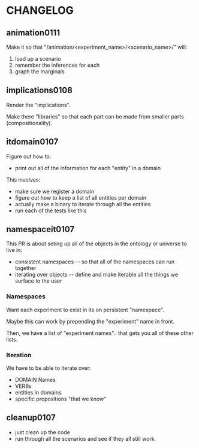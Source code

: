 # CHANGELOG
## animation0111

Make it so that "/animation/<experiment_name>/<scenario_name>/" will:
1) load up a scenario
2) remember the inferences for each
3) graph the marginals

## implications0108
Render the "implications".

Make there "libraries" so that each part can be made from smaller parts (compositionality).


## itdomain0107
Figure out how to:
* print out all of the information for each "entity" in a domain

This involves:
* make sure we register a domain
* figure out how to keep a list of all entities per domain
* actually make a binary to iterate through all the entities
* run each of the tests like this

## namespaceit0107
This PR is about seting up all of the objects in the ontology or universe to live in:
* consistent namespaces -- so that all of the namespaces can run together
* iterating over objects -- define and make iterable all the things we surface to the user

### Namespaces
Want each experiment to exist in its on persistent "namespace".

Maybe this can work by prepending the "experiment" name in front.

Then, we have a list of "experiment names".. that gets you all of these other lists.

### Iteration
We have to be able to iterate over:

* DOMAIN Names
* VERBs
* entities in domains
* specific propositions "that we know"


## cleanup0107
* just clean up the code
* run through all the scenarios and see if they all still work
